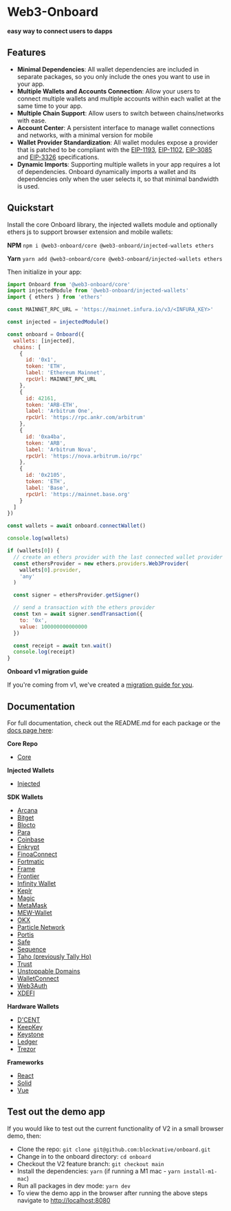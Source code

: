 # Web3-Onboard

**easy way to connect users to dapps**

## Features

- **Minimal Dependencies**: All wallet dependencies are included in separate packages, so you only include the ones you want to use in your app.
- **Multiple Wallets and Accounts Connection**: Allow your users to connect multiple wallets and multiple accounts within each wallet at the same time to your app.
- **Multiple Chain Support**: Allow users to switch between chains/networks with ease.
- **Account Center**: A persistent interface to manage wallet connections and networks, with a minimal version for mobile
- **Wallet Provider Standardization**: All wallet modules expose a provider that is patched to be compliant with the [EIP-1193](https://eips.ethereum.org/EIPS/eip-1193), [EIP-1102](https://eips.ethereum.org/EIPS/eip-1102), [EIP-3085](https://eips.ethereum.org/EIPS/eip-3085) and [EIP-3326](https://ethereum-magicians.org/t/eip-3326-wallet-switchethereumchain/5471) specifications.
- **Dynamic Imports**: Supporting multiple wallets in your app requires a lot of dependencies. Onboard dynamically imports a wallet and its dependencies only when the user selects it, so that minimal bandwidth is used.

## Quickstart

Install the core Onboard library, the injected wallets module and optionally ethers js to support browser extension and mobile wallets:

**NPM**
`npm i @web3-onboard/core @web3-onboard/injected-wallets ethers`

**Yarn**
`yarn add @web3-onboard/core @web3-onboard/injected-wallets ethers`

Then initialize in your app:

```javascript
import Onboard from '@web3-onboard/core'
import injectedModule from '@web3-onboard/injected-wallets'
import { ethers } from 'ethers'

const MAINNET_RPC_URL = 'https://mainnet.infura.io/v3/<INFURA_KEY>'

const injected = injectedModule()

const onboard = Onboard({
  wallets: [injected],
  chains: [
    {
      id: '0x1',
      token: 'ETH',
      label: 'Ethereum Mainnet',
      rpcUrl: MAINNET_RPC_URL
    },
    {
      id: 42161,
      token: 'ARB-ETH',
      label: 'Arbitrum One',
      rpcUrl: 'https://rpc.ankr.com/arbitrum'
    },
    {
      id: '0xa4ba',
      token: 'ARB',
      label: 'Arbitrum Nova',
      rpcUrl: 'https://nova.arbitrum.io/rpc'
    },
    {
      id: '0x2105',
      token: 'ETH',
      label: 'Base',
      rpcUrl: 'https://mainnet.base.org'
    }
  ]
})

const wallets = await onboard.connectWallet()

console.log(wallets)

if (wallets[0]) {
  // create an ethers provider with the last connected wallet provider
  const ethersProvider = new ethers.providers.Web3Provider(
    wallets[0].provider,
    'any'
  )

  const signer = ethersProvider.getSigner()

  // send a transaction with the ethers provider
  const txn = await signer.sendTransaction({
    to: '0x',
    value: 100000000000000
  })

  const receipt = await txn.wait()
  console.log(receipt)
}
```

**Onboard v1 migration guide**

If you're coming from v1, we've created a [migration guide for you](https://web3onboard.thirdweb.com/docs/overview/onboard.js-migration-guide#background).

## Documentation

For full documentation, check out the README.md for each package or the [docs page here](https://web3onboard.thirdweb.com/docs/overview/introduction#features):

**Core Repo**

- [Core](packages/core/README.md)

**Injected Wallets**

- [Injected](packages/injected/README.md)

**SDK Wallets**

- [Arcana](packages/arcana-auth/README.md)
- [Bitget](packages/bitget/README.md)
- [Blocto](packages/blocto/README.md)
- [Para](packages/para/README.md)
- [Coinbase](packages/coinbase/README.md)
- [Enkrypt](packages/enkrypt/README.md)
- [FinoaConnect](packages/finoaconnect/README.md)
- [Fortmatic](packages/fortmatic/README.md)
- [Frame](packages/frame/README.md)
- [Frontier](packages/frontier/README.md)
- [Infinity Wallet](packages/infinity-wallet/README.md)
- [Keplr](packages/keplr/README.md)
- [Magic](packages/magic/README.md)
- [MetaMask](packages/metamask/README.md)
- [MEW-Wallet](packages/mew-wallet/README.md)
- [OKX](packages/okx/README.md)
- [Particle Network](packages/particle-network/README.md)
- [Portis](packages/portis/README.md)
- [Safe](packages/gnosis/README.md)
- [Sequence](packages/sequence/README.md)
- [Taho (previously Tally Ho)](packages/tallyho/README.md)
- [Trust](packages/trust/README.md)
- [Unstoppable Domains](packages/uauth/README.md)
- [WalletConnect](packages/walletconnect/README.md)
- [Web3Auth](packages/web3auth/README.md)
- [XDEFI](packages/xdefi/README.md)

**Hardware Wallets**

- [D'CENT](packages/dcent/README.md)
- [KeepKey](packages/keepkey/README.md)
- [Keystone](packages/keystone/README.md)
- [Ledger](packages/ledger/README.md)
- [Trezor](packages/trezor/README.md)

**Frameworks**

- [React](packages/react/README.md)
- [Solid](packages/solid/README.md)
- [Vue](packages/vue/README.md)

## Test out the demo app

If you would like to test out the current functionality of V2 in a small browser demo, then:

- Clone the repo: `git clone git@github.com:blocknative/onboard.git`
- Change in to the onboard directory: `cd onboard`
- Checkout the V2 feature branch: `git checkout main`
- Install the dependencies: `yarn` (if running a M1 mac - `yarn install-m1-mac`)
- Run all packages in dev mode: `yarn dev`
- To view the demo app in the browser after running the above steps navigate to [http://localhost:8080](http://localhost:8080)
